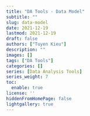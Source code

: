 ```yaml
---
title: "DA Tools - Data Model"
subtitle: ""
slug: data-model
date: 2021-12-19
lastmod: 2021-12-19
draft: false
authors: ["Tuyen Kieu"]
description: ""
images: []
tags: ["DA Tools"]
categories: []
series: [Data Analysis Tools]
series_weight: 7
toc:
  enable: true
license: ''  
hiddenFromHomePage: false
lightgallery: true
---
```


<!--more-->
